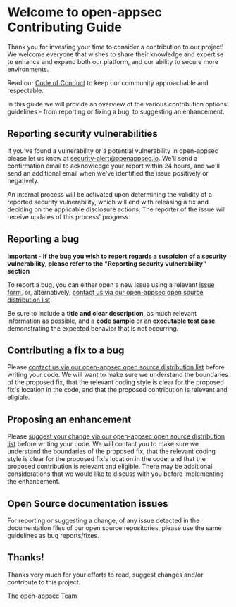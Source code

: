 # Welcome to open-appsec Contributing Guide
Thank you for investing your time to consider a contribution to our project!
We welcome everyone that wishes to share their knowledge and expertise to enhance and expand both our platform, and our ability to secure more environments. 

Read our [Code of Conduct](./CODE_OF_CONDUCT.md) to keep our community approachable and respectable.

In this guide we will provide an overview of the various contribution options' guidelines - from reporting or fixing a bug, to suggesting an enhancement.

## Reporting security vulnerabilities
If you've found a vulnerability or a potential vulnerability in open-appsec please let us know at [security-alert@openappsec.io](mailto:security-alert@openappsec.io). We'll send a confirmation email to acknowledge your report within 24 hours, and we'll send an additional email when we've identified the issue positively or negatively.

An internal process will be activated upon determining the validity of a reported security vulnerability, which will end with releasing a fix and deciding on the applicable disclosure actions. The reporter of the issue will receive updates of this process' progress.

## Reporting a bug
**Important - If the bug you wish to report regards a suspicion of a security vulnerability, please refer to the "Reporting security vulnerability" section**

To report a bug, you can either open a new issue using a relevant [issue form](https://github.com/github/docs/issues/new/choose), or, alternatively, [contact us via our open-appsec open source distribution list](mailto:opensource@openappsec.io).

Be sure to include a **title and clear description**, as much relevant information as possible, and a **code sample** or an **executable test case** demonstrating the expected behavior that is not occurring.

## Contributing a fix to a bug
Please [contact us via our open-appsec open source distribution list](mailto:opensource@openappsec.io) before writing your code. We will want to make sure we understand the boundaries of the proposed fix, that the relevant coding style is clear for the proposed fix's location in the code, and that the proposed contribution is relevant and eligible.

## Proposing an enhancement
Please [suggest your change via our open-appsec open source distribution list](mailto:opensource@openappsec.io) before writing your code. We will contact you to make sure we understand the boundaries of the proposed fix, that the relevant coding style is clear for the proposed fix's location in the code, and that the proposed contribution is relevant and eligible. There may be additional considerations that we would like to discuss with you before implementing the enhancement.

## Open Source documentation issues
For reporting or suggesting a change, of any issue detected in the documentation files of our open source repositories, please use the same guidelines as bug reports/fixes.

## Thanks!
Thanks very much for your efforts to read, suggest changes and/or contribute to this project.

The open-appsec Team
